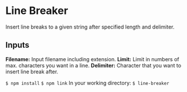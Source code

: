 # Line Breaker
Insert line breaks to a given string after specified length and delimiter.

## Inputs
**Filename:** Input filename including extension.
**Limit:** Limit in numbers of max. characters you want in a line.
**Delimiter:** Character that you want to insert line break after.

```$ npm install```
```$ npm link```
In your working directory:
```$ line-breaker```

